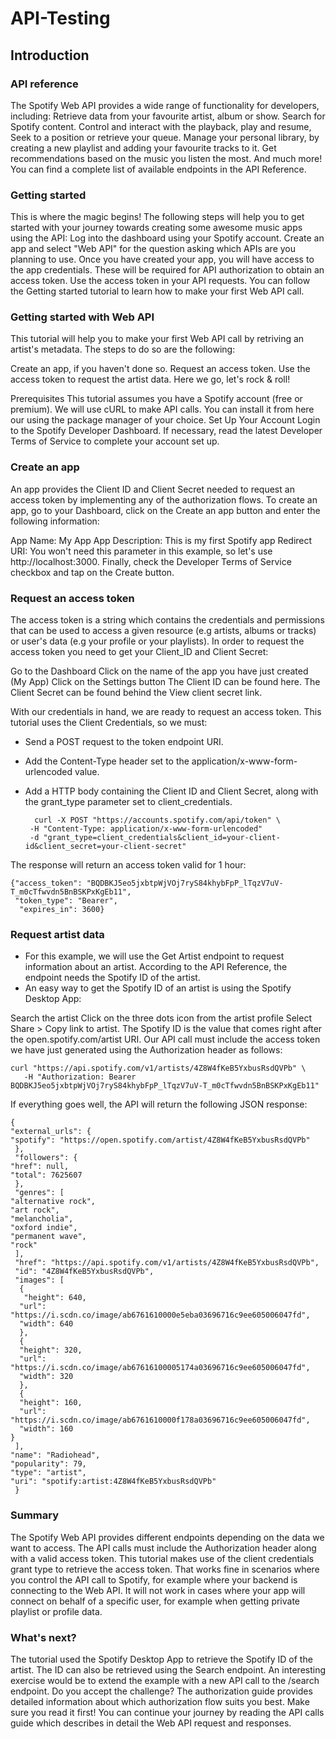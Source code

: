 # API-Testing

 ## Introduction

### API reference
The Spotify Web API provides a wide range of functionality for developers, including:
 Retrieve data from your favourite artist, album or show.
 Search for Spotify content.
 Control and interact with the playback, play and resume, Seek to a position or retrieve your queue.
 Manage your personal library, by creating a new playlist and adding your favourite tracks to it.
 Get recommendations based on the music you listen the most.
 And much more! You can find a complete list of available endpoints in the API Reference.

### Getting started
This is where the magic begins! The following steps will help you to get started with your journey towards creating some awesome music apps using the API:
 Log into the dashboard using your Spotify account.
 Create an app and select "Web API" for the question asking which APIs are you planning to use. Once you have created your app, you will have access to the app credentials. These will be required for API 
 authorization to obtain an access token.
 Use the access token in your API requests.
 You can follow the Getting started tutorial to learn how to make your first Web API call.

### Getting started with Web API
This tutorial will help you to make your first Web API call by retriving an artist's metadata. The steps to do so are the following:

Create an app, if you haven't done so.
Request an access token.
Use the access token to request the artist data.
Here we go, let's rock & roll!

Prerequisites
This tutorial assumes you have a Spotify account (free or premium).
We will use cURL to make API calls. You can install it from here our using the package manager of your choice.
Set Up Your Account
Login to the Spotify Developer Dashboard. If necessary, read the latest Developer Terms of Service to complete your account set up.

### Create an app

An app provides the Client ID and Client Secret needed to request an access token by implementing any of the authorization flows.
To create an app, go to your Dashboard, click on the Create an app button and enter the following information:

App Name: My App
App Description: This is my first Spotify app
Redirect URI: You won't need this parameter in this example, so let's use http://localhost:3000.
Finally, check the Developer Terms of Service checkbox and tap on the Create button.

### Request an access token

The access token is a string which contains the credentials and permissions that can be used to access a given resource (e.g artists, albums or tracks) or user's data (e.g your profile or your playlists).
In order to request the access token you need to get your Client_ID and Client Secret:

Go to the Dashboard
Click on the name of the app you have just created (My App)
Click on the Settings button
The Client ID can be found here. The Client Secret can be found behind the View client secret link.

With our credentials in hand, we are ready to request an access token. This tutorial uses the Client Credentials, so we must:
- Send a POST request to the token endpoint URI.
- Add the Content-Type header set to the application/x-www-form-urlencoded value.
- Add a HTTP body containing the Client ID and Client Secret, along with the grant_type parameter set to client_credentials.

        curl -X POST "https://accounts.spotify.com/api/token" \
       -H "Content-Type: application/x-www-form-urlencoded"
       -d "grant_type=client_credentials&client_id=your-client-id&client_secret=your-client-secret"


The response will return an access token valid for 1 hour:
  
    {"access_token": "BQDBKJ5eo5jxbtpWjVOj7ryS84khybFpP_lTqzV7uV-T_m0cTfwvdn5BnBSKPxKgEb11",
     "token_type": "Bearer",
      "expires_in": 3600}


### Request artist data

- For this example, we will use the Get Artist endpoint to request information about an artist. According to the API Reference, the endpoint needs the Spotify ID of the artist.
- An easy way to get the Spotify ID of an artist is using the Spotify Desktop App:

Search the artist
Click on the three dots icon from the artist profile
Select Share > Copy link to artist. The Spotify ID is the value that comes right after the open.spotify.com/artist URI.
Our API call must include the access token we have just generated using the Authorization header as follows:

    curl "https://api.spotify.com/v1/artists/4Z8W4fKeB5YxbusRsdQVPb" \
       -H "Authorization: Bearer  BQDBKJ5eo5jxbtpWjVOj7ryS84khybFpP_lTqzV7uV-T_m0cTfwvdn5BnBSKPxKgEb11"

If everything goes well, the API will return the following JSON response:

    {
    "external_urls": {
    "spotify": "https://open.spotify.com/artist/4Z8W4fKeB5YxbusRsdQVPb"
     },
     "followers": {
    "href": null,
    "total": 7625607
     },
     "genres": [
    "alternative rock",
    "art rock",
    "melancholia",
    "oxford indie",
    "permanent wave",
    "rock"
     ],
     "href": "https://api.spotify.com/v1/artists/4Z8W4fKeB5YxbusRsdQVPb",
     "id": "4Z8W4fKeB5YxbusRsdQVPb",
     "images": [
      {
       "height": 640,
      "url": "https://i.scdn.co/image/ab6761610000e5eba03696716c9ee605006047fd",
      "width": 640
      },
      {
      "height": 320,
      "url": "https://i.scdn.co/image/ab67616100005174a03696716c9ee605006047fd",
      "width": 320
      },
      {
      "height": 160,
      "url": "https://i.scdn.co/image/ab6761610000f178a03696716c9ee605006047fd",
      "width": 160
    }
     ],
    "name": "Radiohead",
    "popularity": 79,
    "type": "artist",
    "uri": "spotify:artist:4Z8W4fKeB5YxbusRsdQVPb"
     }

### Summary

The Spotify Web API provides different endpoints depending on the data we want to access. The API calls must include the Authorization header along with a valid access token.
This tutorial makes use of the client credentials grant type to retrieve the access token. That works fine in scenarios where you control the API call to Spotify, for example where your backend is connecting to the Web API. It will not work in cases where your app will connect on behalf of a specific user, for example when getting private playlist or profile data.

### What's next?

The tutorial used the Spotify Desktop App to retrieve the Spotify ID of the artist. The ID can also be retrieved using the Search endpoint. An interesting exercise would be to extend the example with a new API call to the /search endpoint. Do you accept the challenge?
The authorization guide provides detailed information about which authorization flow suits you best. Make sure you read it first!
You can continue your journey by reading the API calls guide which describes in detail the Web API request and responses.


